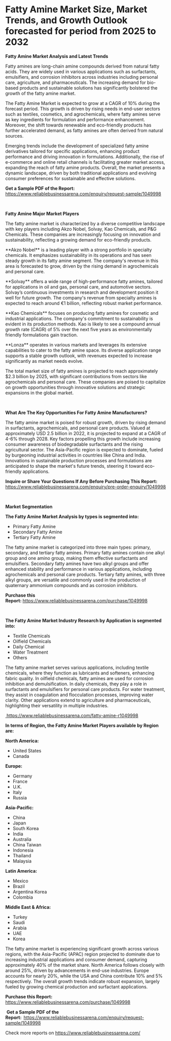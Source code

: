 <p><h1>Fatty Amine Market Size, Market Trends, and Growth Outlook forecasted for period from 2025 to 2032</h1></p><p><strong>Fatty Amine Market Analysis and Latest Trends</strong></p>
<p><p>Fatty amines are long-chain amine compounds derived from natural fatty acids. They are widely used in various applications such as surfactants, emulsifiers, and corrosion inhibitors across industries including personal care, agriculture, and pharmaceuticals. The increasing demand for bio-based products and sustainable solutions has significantly bolstered the growth of the fatty amine market.</p><p>The Fatty Amine Market is expected to grow at a CAGR of 10% during the forecast period. This growth is driven by rising needs in end-user sectors such as textiles, cosmetics, and agrochemicals, where fatty amines serve as key ingredients for formulation and performance enhancement. Moreover, the shift towards renewable and eco-friendly products has further accelerated demand, as fatty amines are often derived from natural sources. </p><p>Emerging trends include the development of specialized fatty amine derivatives tailored for specific applications, enhancing product performance and driving innovation in formulations. Additionally, the rise of e-commerce and online retail channels is facilitating greater market access, expanding the reach of fatty amine products. Overall, the market presents a dynamic landscape, driven by both traditional applications and evolving consumer preferences for sustainable and effective solutions.</p></p>
<p><strong>Get a Sample PDF of the Report:&nbsp;</strong> <a href="https://www.reliablebusinessarena.com/enquiry/request-sample/1049998?utm_campaign=2524&utm_medium=2&utm_source=Github&utm_content=ia&utm_term=31032025&utm_id=fatty-amine">https://www.reliablebusinessarena.com/enquiry/request-sample/1049998</a></p>
<p>&nbsp;</p>
<p><strong>Fatty Amine Major Market Players</strong></p>
<p><p>The fatty amine market is characterized by a diverse competitive landscape with key players including Akzo Nobel, Solvay, Kao Chemicals, and P&G Chemicals. These companies are increasingly focusing on innovation and sustainability, reflecting a growing demand for eco-friendly products. </p><p>**Akzo Nobel** is a leading player with a strong portfolio in specialty chemicals. It emphasizes sustainability in its operations and has seen steady growth in its fatty amine segment. The company's revenue in this area is forecasted to grow, driven by the rising demand in agrochemicals and personal care.</p><p>**Solvay** offers a wide range of high-performance fatty amines, tailored for applications in oil and gas, personal care, and automotive sectors. Solvay’s continuous investments in research and development position it well for future growth. The company's revenue from specialty amines is expected to reach around €1 billion, reflecting robust market performance.</p><p>**Kao Chemicals** focuses on producing fatty amines for cosmetic and industrial applications. The company's commitment to sustainability is evident in its production methods. Kao is likely to see a compound annual growth rate (CAGR) of 5% over the next five years as environmentally friendly formulations gain traction.</p><p>**Lonza** operates in various markets and leverages its extensive capabilities to cater to the fatty amine space. Its diverse application range supports a stable growth outlook, with revenues expected to increase significantly as market needs evolve.</p><p>The total market size of fatty amines is projected to reach approximately $2.3 billion by 2025, with significant contributions from sectors like agrochemicals and personal care. These companies are poised to capitalize on growth opportunities through innovative solutions and strategic expansions in the global market.</p></p>
<p>&nbsp;</p>
<p><strong>What Are The Key Opportunities For Fatty Amine Manufacturers?</strong></p>
<p><p>The fatty amine market is poised for robust growth, driven by rising demand in surfactants, agrochemicals, and personal care products. Valued at approximately USD 2.5 billion in 2022, it is projected to expand at a CAGR of 4-6% through 2028. Key factors propelling this growth include increasing consumer awareness of biodegradable surfactants and the rising agricultural sector. The Asia-Pacific region is expected to dominate, fueled by burgeoning industrial activities in countries like China and India. Innovations in sustainable production processes and formulations are anticipated to shape the market's future trends, steering it toward eco-friendly applications.</p></p>
<p><strong>Inquire or Share Your Questions If Any Before Purchasing This Report:</strong> <a href="https://www.reliablebusinessarena.com/enquiry/pre-order-enquiry/1049998?utm_campaign=2524&utm_medium=2&utm_source=Github&utm_content=ia&utm_term=31032025&utm_id=fatty-amine">https://www.reliablebusinessarena.com/enquiry/pre-order-enquiry/1049998</a></p>
<p>&nbsp;</p>
<p><strong>Market Segmentation</strong></p>
<p><strong>The Fatty Amine Market Analysis by types is segmented into:</strong></p>
<p><ul><li>Primary Fatty Amine</li><li>Secondary Fatty Amine</li><li>Tertiary Fatty Amine</li></ul></p>
<p><p>The fatty amine market is categorized into three main types: primary, secondary, and tertiary fatty amines. Primary fatty amines contain one alkyl group and one amino group, making them effective surfactants and emulsifiers. Secondary fatty amines have two alkyl groups and offer enhanced stability and performance in various applications, including agrochemicals and personal care products. Tertiary fatty amines, with three alkyl groups, are versatile and commonly used in the production of quaternary ammonium compounds and as corrosion inhibitors.</p></p>
<p><strong>Purchase this Report:&nbsp;</strong><a href="https://www.reliablebusinessarena.com/purchase/1049998?utm_campaign=2524&utm_medium=2&utm_source=Github&utm_content=ia&utm_term=31032025&utm_id=fatty-amine">https://www.reliablebusinessarena.com/purchase/1049998</a></p>
<p>&nbsp;</p>
<p><strong>The Fatty Amine Market Industry Research by Application is segmented into:</strong></p>
<p><ul><li>Textile Chemicals</li><li>Oilfield Chemicals</li><li>Daily Chemical</li><li>Water Treatment</li><li>Others</li></ul></p>
<p><p>The fatty amine market serves various applications, including textile chemicals, where they function as lubricants and softeners, enhancing fabric quality. In oilfield chemicals, fatty amines are used for corrosion inhibition and demulsification. In daily chemicals, they play a role in surfactants and emulsifiers for personal care products. For water treatment, they assist in coagulation and flocculation processes, improving water clarity. Other applications extend to agriculture and pharmaceuticals, highlighting their versatility in multiple industries.</p></p>
<p><a href="https://www.reliablebusinessarena.com/fatty-amine-r1049998?utm_campaign=2524&utm_medium=2&utm_source=Github&utm_content=ia&utm_term=31032025&utm_id=fatty-amine">&nbsp;https://www.reliablebusinessarena.com/fatty-amine-r1049998</a></p>
<p><strong>In terms of Region, the Fatty Amine Market Players available by Region are:</strong></p>
<p>
    <p> <strong> North America: </strong>
        <ul>
            <li>United States</li>
            <li>Canada</li>
        </ul>
        </p> 
    <p> <strong> Europe: </strong>
        <ul>
            <li>Germany</li>
            <li>France</li>
            <li>U.K.</li>
            <li>Italy</li>
            <li>Russia</li>
        </ul>
        </p> 
    <p> <strong> Asia-Pacific: </strong>
        <ul>
            <li>China</li>
            <li>Japan</li>
            <li>South Korea</li>
            <li>India</li>
            <li>Australia</li>
            <li>China Taiwan</li>
            <li>Indonesia</li>
            <li>Thailand</li>
            <li>Malaysia</li>
        </ul>
        </p> 
    <p> <strong> Latin America: </strong>
        <ul>
            <li>Mexico</li>
            <li>Brazil</li>
            <li>Argentina Korea</li>
            <li>Colombia</li>
        </ul>
        </p> 
    <p> <strong> Middle East & Africa: </strong>
        <ul>
            <li>Turkey</li>
            <li>Saudi</li>
            <li>Arabia</li>
            <li>UAE</li>
            <li>Korea</li>
        </ul>
    </p>
    </p>
<p><p>The fatty amine market is experiencing significant growth across various regions, with the Asia-Pacific (APAC) region projected to dominate due to increasing industrial applications and consumer demand, capturing approximately 40% of the market share. North America follows closely with around 25%, driven by advancements in end-use industries. Europe accounts for nearly 20%, while the USA and China contribute 10% and 5% respectively. The overall growth trends indicate robust expansion, largely fueled by growing chemical production and surfactant applications.</p></p>
<p><strong>Purchase this Report: </strong><a href="https://www.reliablebusinessarena.com/purchase/1049998?utm_campaign=2524&utm_medium=2&utm_source=Github&utm_content=ia&utm_term=31032025&utm_id=fatty-amine">https://www.reliablebusinessarena.com/purchase/1049998</a></p>
<p>&nbsp;<strong>Get a Sample PDF of the Report:&nbsp;&nbsp;</strong><a href="https://www.reliablebusinessarena.com/enquiry/request-sample/1049998?utm_campaign=2524&utm_medium=2&utm_source=Github&utm_content=ia&utm_term=31032025&utm_id=fatty-amine">https://www.reliablebusinessarena.com/enquiry/request-sample/1049998</a></p>
<p><strong></strong></p>
<p>Check more reports on <a href="https://www.reliablebusinessarena.com/?utm_campaign=2524&utm_medium=2&utm_source=Github&utm_content=ia&utm_term=31032025&utm_id=fatty-amine">https://www.reliablebusinessarena.com/</a></p>